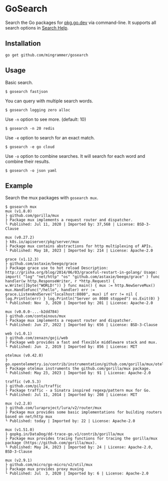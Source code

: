 # GoSearch

Search the Go packages for [pkg.go.dev](https://pkg.go.dev/) via command-line. It supports all search options in [Search Help](https://pkg.go.dev/search-help).

## Installation

```
go get github.com/mingrammer/gosearch
```

## Usage

Basic search.

```
$ gosearch fastjson
```

You can query with multiple search words.

```
$ gosearch logging zero alloc
```

Use `-n` option to see more. (default: 10)

```
$ gosearch -n 20 redis
```

Use `-e` option to search for an exact match.

```
$ gosearch -e go cloud
```

Use `-o` option to combine searches. It will search for each word and combine their results.

```
$ gosearch -o json yaml
```

## Example

Search the mux packages with `gosearch mux`.

```shell
$ gosearch mux
mux (v1.8.0)
├ github.com/gorilla/mux
├ Package mux implements a request router and dispatcher.
└ Published: Jul 11, 2020 | Imported by: 37,568 | License: BSD-3-Clause

mux (v0.27.2)
├ k8s.io/apiserver/pkg/server/mux
├ Package mux contains abstractions for http multiplexing of APIs.
└ Published: May 18, 2023 | Imported by: 214 | License: Apache-2.0

grace (v1.12.3)
├ github.com/astaxie/beego/grace
├ Package grace use to hot reload Description: http://grisha.org/blog/2014/06/03/graceful-restart-in-golang/ Usage: import( "log" "net/http" "os" "github.com/astaxie/beego/grace" ) func handler(w http.ResponseWriter, r *http.Request) { w.Write([]byte("WORLD!")) } func main() { mux := http.NewServeMux() mux.HandleFunc("/hello", handler) err := grace.ListenAndServe("localhost:8080", mux) if err != nil { log.Println(err) } log.Println("Server on 8080 stopped") os.Exit(0) }
└ Published: Nov  3, 2020 | Imported by: 201 | License: Apache-2.0

mux (v0.0.0-...-b2dd784)
├ github.com/containous/mux
├ Package mux implements a request router and dispatcher.
└ Published: Jun 27, 2022 | Imported by: 656 | License: BSD-3-Clause

web (v1.0.1)
├ github.com/zenazn/goji/web
├ Package web provides a fast and flexible middleware stack and mux.
└ Published: Jun  2, 2019 | Imported by: 856 | License: MIT

otelmux (v0.42.0)
├ go.opentelemetry.io/contrib/instrumentation/github.com/gorilla/mux/otelmux
├ Package otelmux instruments the github.com/gorilla/mux package.
└ Published: May 23, 2023 | Imported by: 91 | License: Apache-2.0

traffic (v0.5.3)
├ github.com/pilu/traffic
├ Package traffic - a Sinatra inspired regexp/pattern mux for Go.
└ Published: Jul 11, 2014 | Imported by: 208 | License: MIT

mux (v2.2.8)
├ github.com/luraproject/lura/v2/router/mux
├ Package mux provides some basic implementations for building routers based on net/http mux
└ Published: today | Imported by: 22 | License: Apache-2.0

mux (v1.51.0)
├ gopkg.in/DataDog/dd-trace-go.v1/contrib/gorilla/mux
├ Package mux provides tracing functions for tracing the gorilla/mux package (https://github.com/gorilla/mux).
└ Published: May 24, 2023 | Imported by: 24 | License: Apache-2.0, BSD-3-Clause

mux (v2.9.1)
├ github.com/micro/go-micro/v2/util/mux
├ Package mux provides proxy muxing
└ Published: Jul  3, 2020 | Imported by: 6 | License: Apache-2.0
```
